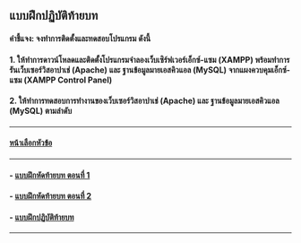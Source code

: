 ## แบบฝึกปฏิบัติท้ายบท
#### คำชี้แจง: จงทำการติดตั้งและทดสอบโปรแกรม ดังนี้

#### 1. ให้ทำการดาวน์โหลดและติดตั้งโปรแกรมจำลองเว็บเซิร์ฟเวอร์เอ็กซ์-แซม (XAMPP) พร้อมทำการรันเว็บเซอร์วิสอาปาเช่ (Apache) และ ฐานข้อมูลมายเอสคิวแอล (MySQL) จากแผงควบคุมเอ็กซ์-แซม (XAMPP Control Panel)
#### 2. ให้ทำการทดสอบการทำงานของเว็บเซอร์วิสอาปาเช่ (Apache) และ ฐานข้อมูลมายเอสคิวแอล (MySQL) ตามลำดับ

---
#### [หน้าเลือกหัวข้อ](../README.md)
---
#### - [แบบฝึกหัดท้ายบท ตอนที่ 1](0130.md)
#### - [แบบฝึกหัดท้ายบท ตอนที่ 2](0150.md)
#### - [แบบฝึกปฏิบัติท้ายบท](0170.md)
---